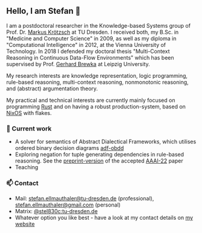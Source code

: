 ## Hello, I am Stefan 👋

I am a postdoctoral researcher in the Knowledge-based Systems group of Prof. Dr. [Markus Krötzsch](https://iccl.inf.tu-dresden.de/web/Markus_Kr%C3%B6tzsch) at TU Dresden. I received both, my B.Sc. in "Medicine and Computer Science" in 2009, as well as my diploma in "Computational Intelligence" in 2012, at the Vienna University of Technology. In 2018 I defended my doctoral thesis "Multi-Context Reasoning in Continuous Data-Flow Environments" which has been supervised by Prof. [Gerhard Brewka](http://www.informatik.uni-leipzig.de/~brewka/) at Leipzig University.

My research interests are knowledge representation, logic programming, rule-based reasoning, multi-context reasoning, nonmonotonic reasoning, and (abstract) argumentation theory.

My practical and technical interests are currently mainly focused on programming [Rust](https://rust-lang.org) and on having a robust production-system, based on [NixOS](https://nixos.org) with flakes.

### 🚀 Current work
- A solver for semantics of Abstract Dialectical Frameworks, which utilises ordered binary decision diagrams [adf-obdd](https://stefan.ellmauthaler.net/adf-obdd)
- Exploring negation for tuple generating dependencies in rule-based reasoning. See the [preprint-version](https://arxiv.org/abs/2112.07376) of the accepted [AAAI-22](https://aaai.org/Conferences/AAAI-22/) paper 
- Teaching

### 📫 Contact
- Mail: [stefan.ellmauthaler@tu-dresden.de](mailto:stefan.ellmauthaler@tu-dresden.de) (professional), [stefan.ellmauthaler@gmail.com](mailto:stefan.ellmauthaler@gmail.com) (personal)
- Matrix: [@stel830c:tu-dresden.de](https://matrix.to/#/@stel830c:tu-dresden.de)
- Whatever option you like best - have a look at my contact details on [my website](https://stafan.ellmauthaler.net)

<!--
**ellmau/ellmau** is a ✨ _special_ ✨ repository because its `README.md` (this file) appears on your GitHub profile.

Here are some ideas to get you started:

- 🔭 I’m currently working on ...
- 🌱 I’m currently learning ...
- 👯 I’m looking to collaborate on ...
- 🤔 I’m looking for help with ...
- 💬 Ask me about ...
- 📫 How to reach me: ...
- 😄 Pronouns: ...
- ⚡ Fun fact: ...
-->
